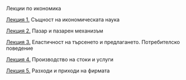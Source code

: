 Лекции по икономика

[Лекция 1.](l1.md) Същност на икономическата наука

[Лекция 2.](l2.md) Пазар и пазарен механизъм

[Лекция 3.](l3.md) Еластичност на търсенето и предлагането. Потребителско поведение

[Лекция 4.](l4.md) Производство на стоки и услуги

[Лекция 5.](l5.md) Разходи и приходи на фирмата
